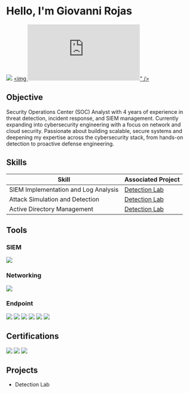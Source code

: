 # Hello, I'm Giovanni Rojas
<a href="https://www.linkedin.com/in/giovannirojas1/"><img src="https://img.shields.io/badge/-LinkedIn-0072b1?&style=for-the-badge&logo=linkedin&logoColor=white" /></a>
<a href="https://tryhackme.com/p/grojas"><img <iframe src="https://tryhackme.com/api/v2/badges/public-profile?userPublicId=2969100" style='border:none;'></iframe>" /></a>

## Objective

Security Operations Center (SOC) Analyst with 4 years of experience in threat detection, incident response, and SIEM management. Currently expanding into cybersecurity engineering with a focus on network and cloud security. Passionate about building scalable, secure systems and deepening my expertise across the cybersecurity stack, from hands-on detection to proactive defense engineering.

## Skills

| Skill                                         | Associated Project         |
|-----------------------------------------------|----------------------------|
| SIEM Implementation and Log Analysis          | <a href="https://github.com/Giorojas11/Detection-Lab">Detection Lab</a>|
| Attack Simulation and Detection               | <a href="https://github.com/Giorojas11/Detection-Lab">Detection Lab</a>|
| Active Directory Management                   | <a href="https://github.com/Giorojas11/Detection-Lab">Detection Lab</a>|

## Tools

### SIEM
<div>
    <img src="https://img.shields.io/badge/-Splunk-000000?&style=for-the-badge&logo=Splunk&logoColor=white" />
</div>

### Networking
<div>
    <img src="https://img.shields.io/badge/-Wireshark-1679A7?&style=for-the-badge&logo=Wireshark&logoColor=white" />
</div>

### Endpoint
<div>
  <img src="https://img.shields.io/badge/-Atomic%20Red%20Team-8A6EAF?&style=for-the-badge&logo=atomic-red-team&logoColor=white" />
  <img src="https://img.shields.io/badge/-Sysmon-007ACC?&style=for-the-badge&logo=Windows&logoColor=white" />
  <img src="https://img.shields.io/badge/-Active%20Directory-0072C6?&style=for-the-badge&logo=Active%20Directory&logoColor=white" />
  <img src="https://img.shields.io/badge/-Linux-FCC624?&style=for-the-badge&logo=Linux&logoColor=black" />
  <img src="https://img.shields.io/badge/-Kali%20Linux-557C94?&style=for-the-badge&logo=Kali%20Linux&logoColor=white" />
  <img src="https://img.shields.io/badge/-Windows%20Server-0078D6?&style=for-the-badge&logo=Windows%20Server&logoColor=white" />
</div>

## Certifications
<div>
<img src="https://img.shields.io/badge/-Security%2B-FF0000?&style=for-the-badge&logo=CompTIA&logoColor=white" />
<img src="https://img.shields.io/badge/-Network%2B-007ACC?&style=for-the-badge&logo=CompTIA&logoColor=white" />
<img src="https://img.shields.io/badge/-A%2B-4D4D4D?&style=for-the-badge&logo=CompTIA&logoColor=white" />
</div>

## Projects
- Detection Lab
